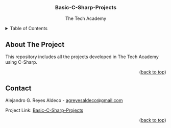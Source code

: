<div id="top"></div>


<!-- PROJECT LOGO -->
<br />
<div align="center">
  <!--a href="https://github.com/othneildrew/Best-README-Template">
    <img src="images/logo.png" alt="Logo" width="80" height="80">
  </a-->

  <h3 align="center">Basic-C-Sharp-Projects</h3>

  <p align="center">
    The Tech Academy
    <br />
  </p>
</div>


<!-- TABLE OF CONTENTS -->
<details>
  <summary>Table of Contents</summary>
  <ol>
    <li>
      <a href="#about-the-project">About This Repo</a>
    </li>
    <li><a href="#contact">Contact</a></li>
  </ol>
</details>


<!-- ABOUT THE PROJECT -->
## About The Project

<!-- [![Product Name Screen Shot][product-screenshot]](https://example.com)-->

This repository includes all the projects developed in The Tech Academy using C-Sharp.

<p align="right">(<a href="#top">back to top</a>)</p>




<!-- CONTACT -->
## Contact

Alejandro G. Reyes Aldeco - agreyesaldeco@gmail.com

Project Link: [Basic-C-Sharp-Projects](https://github.com/AlexGReyes/Basic-C-Sharp-Projects)

<p align="right">(<a href="#top">back to top</a>)</p>


